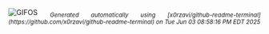 <div align="justify">
<picture>
    <source media="(prefers-color-scheme: dark)" srcset="https://i.ibb.co/1V4WzZb/output-gif.gif">
    <source media="(prefers-color-scheme: light)" srcset="https://i.ibb.co/1V4WzZb/output-gif.gif">
    <img alt="GIFOS" src="https://i.ibb.co/1V4WzZb/output-gif.gif">
</picture>
<sub><i>Generated automatically using [x0rzavi/github-readme-terminal](https://github.com/x0rzavi/github-readme-terminal) on Tue Jun 03 08:58:16 PM EDT 2025</i></sub>
</div>

<!--  -->